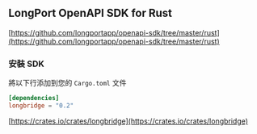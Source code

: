 ## LongPort OpenAPI SDK for Rust

[https://github.com/longportapp/openapi-sdk/tree/master/rust](https://github.com/longportapp/openapi-sdk/tree/master/rust)

### 安裝 SDK

將以下行添加到您的 `Cargo.toml` 文件

```toml
[dependencies]
longbridge = "0.2"
```

[https://crates.io/crates/longbridge](https://crates.io/crates/longbridge)
